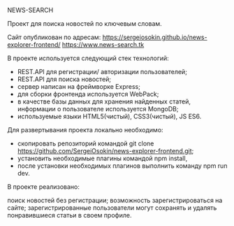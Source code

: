 NEWS-SEARCH

Проект для поиска новостей по ключевым словам.

Сайт опубликован по адресам: 
https://sergeiosokin.github.io/news-explorer-frontend/ 
https://www.news-search.tk

В проекте используется следующий стек технологий:
- REST.API для регистрации/ авторизации пользователей;
- REST.API для поиска новостей;
- сервер написан на фреймворке Express;
- для сборки фронтенда используется WebPack;
- в качестве базы данных для хранения найденных статей, информации о пользователе используется MongoDB;
- используемые языки HTML5(чистый), CSS3(чистый), JS ES6. 

Для развертывания проекта локально необходимо:

- скопировать репозиторий командой git clone https://github.com/SergeiOsokin/news-explorer-frontend.git;
- установить необходимые плагины командой npm install,
- после установки необходимых плагинов выполнить команду npm run dev.

В проекте реализовано:

поиск новостей без регистрации;
возможность зарегистрироваться на сайте;
зарегистрированные пользователи могут сохранять и удалять понравившиеся статьи в своем профиле.

